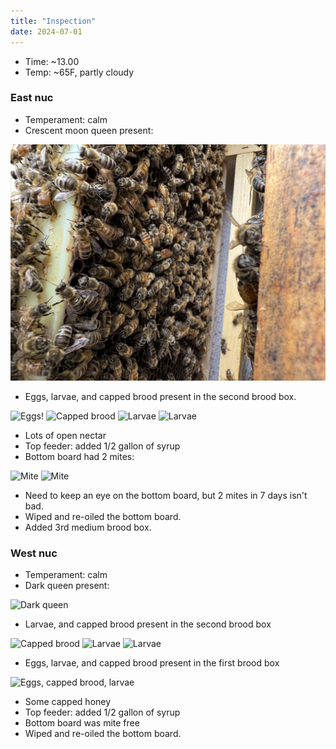 ```yaml
---
title: "Inspection"
date: 2024-07-01
---
```



- Time: ~13.00
- Temp: ~65F, partly cloudy

### East nuc

- Temperament: calm
- Crescent moon queen present:

![Crescent moon queen](/_posts/images/IMG_5795.JPG)

- Eggs, larvae, and capped brood present in the second brood box.

![Eggs!](images/inspections/20240701/EastHive-CresentMoonQueen/IMG_5729.JPG)
![Capped brood](images/inspections/20240701/EastHive-CresentMoonQueen/IMG_5734.JPG)
![Larvae](images/inspections/20240701/EastHive-CresentMoonQueen/IMG_5744.JPG)
![Larvae](images/inspections/20240701/EastHive-CresentMoonQueen/IMG_5749.JPG)

- Lots of open nectar
- Top feeder: added 1/2 gallon of syrup
- Bottom board had 2 mites:

![Mite](images/inspections/20240701/EastHive-CresentMoonQueen/IMG_5831.JPG)
![Mite](images/inspections/20240701/EastHive-CresentMoonQueen/IMG_5832.JPG)

- Need to keep an eye on the bottom board, but 2 mites in 7 days isn't bad.
- Wiped and re-oiled the bottom board.
- Added 3rd medium brood box.

### West nuc

- Temperament: calm
- Dark queen present:

![Dark queen](images/inspections/20240701/WestHive-DarkQueen/IMG_5826.JPG)

- Larvae, and capped brood present in the second brood box

![Capped brood](images/inspections/20240701/WestHive-DarkQueen/IMG_5808.JPG)
![Larvae](images/inspections/20240701/WestHive-DarkQueen/IMG_5805.JPG)
![Larvae](images/inspections/20240701/WestHive-DarkQueen/IMG_5806.JPG)

- Eggs, larvae, and capped brood present in the first brood box

![Eggs, capped brood, larvae](images/inspections/20240701/WestHive-DarkQueen/IMG_5825.JPG)

- Some capped honey
- Top feeder: added 1/2 gallon of syrup
- Bottom board was mite free
- Wiped and re-oiled the bottom board.
